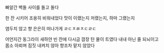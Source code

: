 빠알간 벽돌 사이를 돌고 돌다
 
한 잔 시키어 조용히 비워내었다
맛이 이랬는지 저랬는지, 하마 그랬는지

염두치 않고 향 은은히 떠나가게
ㄹㄷㅈㅀㅈㄷㄹㄷ

어언지간 동그라이 새하얀 빈 잔에
다시금 깜장 탄 물이 트였다
내내 아닌 줄 되뇌이고 몸소 아뢰며
짐짓 내켜치 않아 향조차 맡지 않았다

